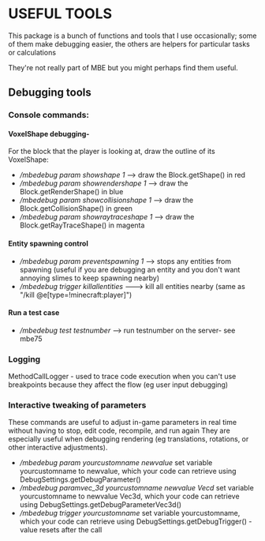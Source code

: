 # USEFUL TOOLS

This package is a bunch of functions and tools that I use occasionally; some of them make debugging easier, 
  the others are helpers for particular tasks or calculations
   
They're not really part of MBE but you might perhaps find them useful.

## Debugging tools
### Console commands:

#### VoxelShape debugging-
For the block that the player is looking at, draw the outline of its VoxelShape:<br>
* _/mbedebug param showshape 1_          --> draw the Block.getShape() in red<br>
* _/mbedebug param showrendershape 1_    --> draw the Block.getRenderShape() in blue<br>
* _/mbedebug param showcollisionshape 1_ --> draw the Block.getCollisionShape() in green<br>
* _/mbedebug param showraytraceshape 1_  --> draw the Block.getRayTraceShape() in magenta<br>

#### Entity spawning control
* _/mbedebug param preventspawning 1_    --> stops any entities from spawning (useful if you are debugging an entity and you 
   don't want annoying slimes to keep spawning nearby)<br>
* _/mbedebug trigger killallentities_  ---> kill all entities nearby (same as "/kill @e[type=!minecraft:player]")<br>
   
#### Run a test case
* _/mbedebug test testnumber_ --> run testnumber on the server- see mbe75
   
### Logging
MethodCallLogger - used to trace code execution when you can't use breakpoints because they affect the flow (eg user input
  debugging)
  
### Interactive tweaking of parameters
These commands are useful to adjust in-game parameters in real time without having to stop, edit code, recompile, and run again
They are especially useful when debugging rendering (eg translations, rotations, or other interactive adjustments).

* _/mbedebug param yourcustomname newvalue_ set variable yourcustomname to newvalue, which your code can retrieve using DebugSettings.getDebugParameter()
* _/mbedebug paramvec_3d yourcustomname newvalue Vecd_ set variable yourcustomname to newvalue Vec3d, which your code can retrieve using DebugSettings.getDebugParameterVec3d()
* _/mbedebug trigger yourcustomname_ set variable yourcustomname, which your code can retrieve using DebugSettings.getDebugTrigger() - value resets after the call

